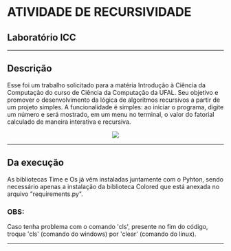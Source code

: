 #   ATIVIDADE DE RECURSIVIDADE
## Laboratório ICC
---
## Descrição
Esse foi um trabalho solicitado para a matéria Introdução à Ciência da Computação do curso de Ciência da Computação da UFAL. Seu objetivo e promover o desenvolvimento da lógica de algoritmos recursivos a partir de um projeto simples.
A funcionalidade é simples: ao iniciar o programa, digite um número e será mostrado, em um menu no terminal, o valor do fatorial calculado de maneira interativa e recursiva.

<p align="center">
  <img src="https://github.com/byelde/college/assets/140332227/85e58eb0-3a5b-44f8-b521-55cce6183d2b">
</p>

---
## Da execução
As bibliotecas Time e Os já vêm instaladas juntamente com o Pyhton, sendo necessário apenas a instalação da biblioteca Colored que está anexada no arquivo "requirements.py".

### **OBS:** 
Caso tenha problema com o comando 'cls', presente no fim do código, troque 'cls' (comando do windows) por 'clear' (comando do linux).

---
